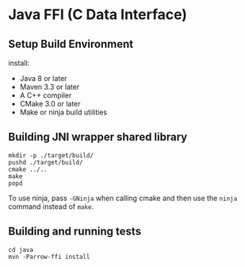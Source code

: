 <!---
  Licensed to the Apache Software Foundation (ASF) under one
  or more contributor license agreements.  See the NOTICE file
  distributed with this work for additional information
  regarding copyright ownership.  The ASF licenses this file
  to you under the Apache License, Version 2.0 (the
  "License"); you may not use this file except in compliance
  with the License.  You may obtain a copy of the License at

    http://www.apache.org/licenses/LICENSE-2.0

  Unless required by applicable law or agreed to in writing,
  software distributed under the License is distributed on an
  "AS IS" BASIS, WITHOUT WARRANTIES OR CONDITIONS OF ANY
  KIND, either express or implied.  See the License for the
  specific language governing permissions and limitations
  under the License.
-->

# Java FFI (C Data Interface)

## Setup Build Environment

install:
 - Java 8 or later
 - Maven 3.3 or later
 - A C++ compiler
 - CMake 3.0 or later
 - Make or ninja build utilities

## Building JNI wrapper shared library

```
mkdir -p ./target/build/
pushd ./target/build/
cmake ../..
make
popd
```

To use ninja, pass `-GNinja` when calling cmake and then use the `ninja` command instead of `make`.

## Building and running tests

```
cd java
mvn -Parrow-ffi install
```

